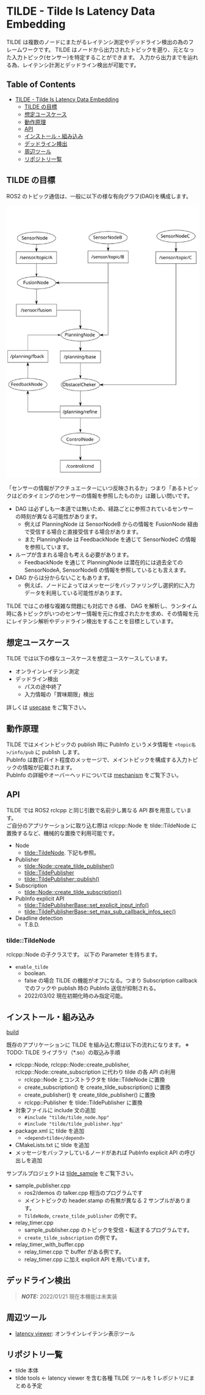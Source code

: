 # TILDE - Tilde Is Latency Data Embedding

TILDE は複数のノードにまたがるレイテンシ測定やデッドライン検出の為のフレームワークです。
TILDE はノードから出力されたトピックを遡り、元となった入力トピック(センサー)を特定することができます。
入力から出力までを辿れる為、レイテンシ計測とデッドライン検出が可能です。

<!-- markdown-toc start - Don't edit this section. Run M-x markdown-toc-refresh-toc -->

## Table of Contents

- [TILDE - Tilde Is Latency Data Embedding](#tilde---tilde-is-latency-data-embedding)
  - [TILDE の目標](#tilde-の目標)
  - [想定ユースケース](#想定ユースケース)
  - [動作原理](#動作原理)
  - [API](#api)
  - [インストール・組み込み](#インストール組み込み)
  - [デッドライン検出](#デッドライン検出)
  - [周辺ツール](#周辺ツール)
  - [リポジトリ一覧](#リポジトリ一覧)

<!-- markdown-toc end -->

## TILDE の目標

ROS2 のトピック通信は、一般に以下の様な有向グラフ(DAG)を構成します。

![tilde_dag](./images/tilde_dag.svg)

「センサーの情報がアクチュエーターにいつ反映されるか」つまり「あるトピックはどのタイミングのセンサーの情報を参照したものか」は難しい問いです。

- DAG は必ずしも一本道では無いため、経路ごとに参照されているセンサーの時刻が異なる可能性があります。
  - 例えば PlanningNode は SensorNodeB からの情報を FusionNode 経由で受信する場合と直接受信する場合があります。
  - また PlanningNode は FeedbackNode を通じて SensorNodeC の情報を参照しています。
- ループが含まれる場合も考える必要があります。
  - FeedbackNode を通じて PlanningNode は潜在的には過去全ての SensorNodeA, SensorNodeB の情報を参照しているとも言えます。
- DAG からは分からないこともあります。
  - 例えば、ノードによってはメッセージをバッファリングし選択的に入力データを利用している可能性があります。

TILDE ではこの様な複雑な問題にも対応できる様、 DAG を解析し、ランタイム時に各トピックがいつのセンサー情報を元に作成されたかを求め、その情報を元にレイテンシ解析やデッドライン検出をすることを目標としています。

## 想定ユースケース

TILDE では以下の様なユースケースを想定ユースケースしています。

- オンラインレイテンシ測定
- デッドライン検出
  - パスの途中終了
  - 入力情報の「賞味期限」検出

詳しくは [usecase](./usecase.md) をご覧下さい。

## 動作原理

TILDE ではメイントピックの publish 時に PubInfo というメタ情報を `<topic名>/info/pub` に publish します。  
PubInfo は数百バイト程度のメッセージで、メイントピックを構成する入力トピックの情報が記載されます。  
PubInfo の詳細やオーバーヘッドについては [mechanism](./mechanism.md) をご覧下さい。

## API

TILDE では ROS2 rclcpp と同じ引数で名前少し異なる API 群を用意しています。  
ご自分のアプリケーションに取り込む際は rclcpp::Node を tilde::TildeNode に置換するなど、機械的な置換で利用可能です。

- Node
  - [tilde::TildeNode](../src/tilde/include/tilde/tilde_node.hpp). 下記も参照。
- Publisher
  - [tilde::Node::create_tilde_publisher()](../src/tilde/include/tilde/tilde_node.hpp)
  - [tilde::TildePublisher](../src/tilde/include/tilde/tilde_publisher.hpp)
  - [tilde::TildePublisher::publish()](../src/tilde/include/tilde/tilde_publisher.hpp)
- Subscription
  - [tilde::Node::create_tilde_subscription()](../src/tilde/include/tilde/tilde_node.hpp)
- PubInfo explicit API
  - [tilde::TildePublisherBase::set_explicit_input_info()](../src/tilde/include/tilde/tilde_publisher.hpp)
  - [tilde::TildePublisherBase::set_max_sub_callback_infos_sec()](../src/tilde/include/tilde/tilde_publisher.hpp)
- Deadline detection
  - T.B.D.

### tilde::TildeNode

rclcpp::Node の子クラスです。
以下の Parameter を持ちます。

- `enable_tilde`
  - boolean.
  - false の場合 TILDE の機能がオフになる。つまり Subscription callback でのフックや publish 時の PubInfo 送信が抑制される。
  - 2022/03/02 現在初期化時のみ指定可能。

## インストール・組み込み

[build](./build.md)

既存のアプリケーションに TILDE を組み込む際は以下の流れになります。
※ TODO: TILDE ライブラリ（\*.so）の取込み手順

- rclcpp::Node, rclcpp::Node::create_publisher, rclcpp::Node::create_subscription に代わり tilde の各 API の利用
  - rclcpp::Node とコンストラクタを tilde::TildeNode に置換
  - create_subscription() を create_tilde_subscription() に置換
  - create_publisher() を create_tilde_publisher() に置換
  - rclcpp::Publisher を tilde::TildePublisher に置換
- 対象ファイルに include 文の追加
  - `#include "tilde/tilde_node.hpp"`
  - `#include "tilde/tilde_publisher.hpp"`
- package.xml に tilde を追加
  - `<depend>tilde</depend>`
- CMakeLists.txt に tilde を追加
- メッセージをバッファしているノードがあれば PubInfo explicit API の呼び出しを追加

サンプルプロジェクトは [tilde_sample](../src/tilde_sample) をご覧下さい。

- sample_publisher.cpp
  - ros2/demos の talker.cpp 相当のプログラムです
  - メイントピックの header.stamp の有無が異なる 2 サンプルがあります。
  - `TildeNode`, `create_tilde_publisher` の例です。
- relay_timer.cpp
  - sample_publisher.cpp のトピックを受信・転送するプログラムです。
  - `create_tilde_subscription` の例です。
- relay_timer_with_buffer.cpp
  - relay_timer.cpp で buffer がある例です。
  - relay_timer.cpp に加え explicit API を用いています。

## デッドライン検出

> **_NOTE:_** 2022/01/21 現在本機能は未実装

## 周辺ツール

- [latency viewer](./latency_viewer.md): オンラインレイテンシ表示ツール

## リポジトリ一覧

- tilde 本体
- tilde tools ← latency viewer を含む各種 TILDE ツールを 1 レポジトリにまとめる予定
